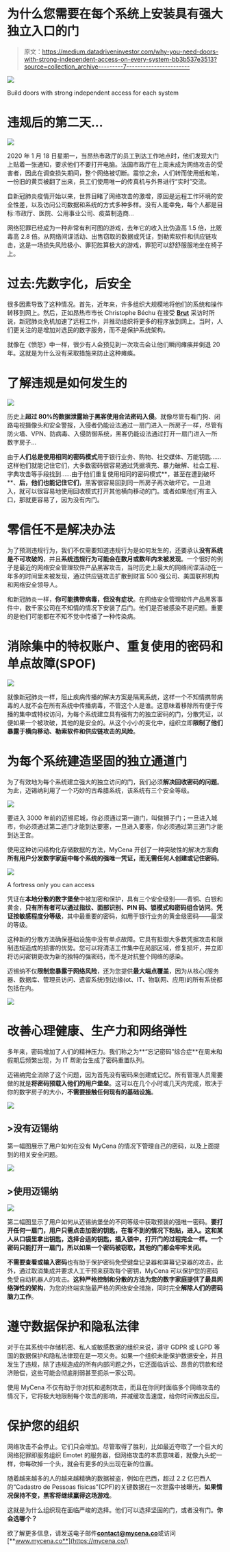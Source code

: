 # 为什么您需要在每个系统上安装具有强大独立入口的门

> 原文：<https://medium.datadriveninvestor.com/why-you-need-doors-with-strong-independent-access-on-every-system-bb3b537e3513?source=collection_archive---------7----------------------->

![](img/3fe6bc0ba4c852acfad7ecb7e358b699.png)

Build doors with strong independent access for each system

# 违规后的第二天…

![](img/eee4b81c6ab28ee6ed756fa8f8852052.png)

2020 年 1 月 18 日星期一，当昂热市政厅的员工到达工作地点时，他们发现大门上贴着一张通知，要求他们不要打开电脑。法国市政厅在上周末成为网络攻击的受害者，因此在调查损失期间，整个网络被切断。震惊之余，人们转而使用纸和笔，一份旧的黄页被翻了出来，员工们使用唯一的传真机与外界进行“实时”交流。

自新冠肺炎疫情开始以来，世界目睹了网络攻击的激增，原因是远程工作环境的安全性差，以及访问公司数据和系统的方式多种多样。没有人能幸免，每个人都是目标:市政厅、医院、公用事业公司、疫苗制造商…

网络犯罪已经成为一种非常有利可图的游戏，去年它的收入比伪造高 1.5 倍，比贩毒高 2.8 倍。从网络间谍活动、出售窃取的数据或凭证，到勒索软件和供应链攻击，这是一场损失风险极小、罪犯胜算极大的游戏，罪犯可以舒舒服服地坐在椅子上。

# 过去:先数字化，后安全

很多因素导致了这种情况。首先，近年来，许多组织大规模地将他们的系统和操作转移到网上。然后，正如昂热市市长 Christophe Béchu 在接受 [**Brut**](https://www.francetvinfo.fr/internet/securite-sur-internet/cyberattaques/video-a-angers-une-cyberattaque-paralyse-les-services-de-la-ville_4266933.html) 采访时所说，新冠肺炎危机加速了远程工作，并推动组织将更多的程序放到网上。当时，人们更关注的是增加对选民的数字服务，而不是保护系统架构。

就像在《愤怒》中一样，很少有人会预见到一次攻击会让他们瞬间瘫痪并倒退 20 年。这就是为什么没有采取措施来防止这种瘫痪。

# 了解违规是如何发生的

![](img/4c0a4624507974c3ca8b8fface43af9a.png)

历史上**超过 80%的数据泄露始于黑客使用合法密码入侵**。就像尽管有看门狗、闭路电视摄像头和安全警报，入侵者仍能设法通过一扇门进入一所房子一样，尽管有防火墙、VPN、防病毒、入侵防御系统，黑客仍能设法通过打开一扇门进入一所数字房子…

由于**人们总是使用相同的密码模式**用于银行业务、购物、社交媒体、万能钥匙……这样他们就能记住它们，大多数密码很容易通过凭据填充、暴力破解、社会工程、字典攻击等手段找到……由于他们重复使用相同的密码模式**，甚至在遭到破坏**、**后，他们也能记住它们**，黑客很容易回到同一所房子再次破坏它。一旦进入，就可以很容易地使用回收模式打开其他横向移动的门。或者如果他们有主入口，那就更容易了，因为没有内门。

# 零信任不是解决办法

为了预测违规行为，我们不仅需要知道违规行为是如何发生的，还要承认**没有系统是不可攻破的**，并且**系统违规行为可能会在数月或数年内未被发现**。一个很好的例子是最近的网络安全管理软件产品黑客攻击，当时历史上最大的网络间谍活动在一年多的时间里未被发现，通过供应链攻击扩散到财富 500 强公司、美国联邦机构和网络安全领导人。

和新冠肺炎一样，**你可能携带病毒，但没有症状**。在网络安全管理软件产品黑客事件中，数千家公司在不知情的情况下安装了后门。他们是否被感染不是问题。重要的是他们可能都在不知不觉中传播了一种传染病。

# 消除集中的特权账户、重复使用的密码和单点故障(SPOF)

![](img/ee1fde8d7cbf4423fcf09cbf5b0a9383.png)

就像新冠肺炎一样，阻止疾病传播的解决方案是隔离系统，这样一个不知情携带病毒的人就不会在所有系统中传播病毒，不管这个人是谁。这意味着移除所有便于传播的集中或特权访问，为每个系统建立具有强有力的独立密码的门，分散凭证，以便如果一个被攻破，其他的是安全的。从这个小小的变化中，组织立即**限制了他们暴露于横向移动、勒索软件和供应链攻击的风险**。

# 为每个系统建造坚固的独立通道门

为了有效地为每个系统建立强大的独立访问的门，我们必须**解决回收密码的问题**。为此，迈锡纳利用了一个巧妙的古希腊系统，该系统有三个安全等级。

![](img/2e220eb5401ac34136ae9f3456926289.png)

要进入 3000 年前的迈锡尼城，你必须通过第一道门，叫做狮子门；一旦进入城市，你必须通过第二道门才能到达要塞，一旦进入要塞，你必须通过第三道门才能到达王宫。

使用这种访问结构化存储数据的方法，MyCena 开创了一种突破性的解决方案**向所有用户分发数字家庭中每个系统的强唯一凭证，而无需任何人创建或记住密码**。

![](img/e569740c1589c863a29214ec27bf30e9.png)

A fortress only you can access

凭证在**本地分散的数字堡垒**中被加密和保护，具有三个安全级别——青铜、白银和黄金，**只有所有者可以通过指纹、面部识别、PIN 码、锁模式和密码组合访问**。**凭证按敏感程度分等级**，其中最重要的密码，如用于银行业务的黄金级密码——最深的等级。

这种新的分散方法确保基础设施中没有单点故障。它具有抵御大多数凭据攻击和限制违规造成的损害的优势。您可以将清洁工作集中在局部区域，修复损坏，并立即将访问密钥更改为新的独特的强密码，而不是对抗整个网络的感染。

迈锡纳不仅**限制您暴露于网络风险**，还为您提供**最大端点覆盖**，因为从核心(服务器、数据库、管理员访问、遗留系统)到边缘(ot、IT、物联网、应用)的所有系统都包括在内。

![](img/5a71038f321ea060e59160f97bfabf01.png)

# 改善心理健康、生产力和网络弹性

多年来，密码增加了人们的精神压力。我们称之为**“忘记密码”综合症**在周末和假期后频繁出现，为 IT 帮助台生成了密码重置队列。

迈锡纳完全消除了这个问题，因为首先没有密码来创建或记忆。所有管理人员需要做的就是**将密码预载入他们的用户堡垒**。这可以在几个小时或几天内完成，取决于你的数字房子的大小，**不需要接触任何现有的基础设施**。

![](img/a309e5e98874b5ccdfb1068e3bd9e35e.png)

## >没有迈锡纳

第一幅图展示了用户如何在没有 MyCena 的情况下管理自己的密码，以及上面提到的相关安全问题。

![](img/2557034586581387a4616a2039afc3b6.png)

## >使用迈锡纳

![](img/312dedaeba2aafb417a1f885332aa77a.png)

第二幅图显示了用户如何从迈锡纳堡垒的不同等级中获取预装的强唯一密码。**要打开任何一扇门，用户只需点击加密的钥匙，在看不到的情况下粘贴，进入。这和某人从口袋里拿出钥匙，选择合适的钥匙，插入锁中，打开门的过程完全一样。一个密码只能打开一扇门，所以如果一个密码被窃取，其他的门都会牢牢关闭。**

**不需要查看或输入密码**也有助于保护密码免受键盘记录器和屏幕记录器的攻击。此外，通过取消集成并要求人工干预来获取每个密钥，MyCena 可以保护您的密码免受自动机器人的攻击。**这种严格控制和分散的方法为您的数字家庭提供了最具网络弹性的架构**，为您的终端实施最严格的网络安全措施，同时完全**解除人们的密码脑力工作**。

# 遵守数据保护和隐私法律

对于在其系统中存储机密、私人或敏感数据的组织来说，遵守 GDPR 或 LGPD 等国的数据保护和隐私法律现在是一项义务。如果一个组织未能保护数据安全，并且发生了违规，除了违规造成的所有内部问题之外，它还面临诉讼、昂贵的罚款和经济赔偿，这些可能会彻底削弱甚至扼杀一家公司。

使用 MyCena 不仅有助于你对抗和遏制攻击，而且在你同时面临多个网络攻击的情况下，它将极大地限制每个攻击的影响，并减缓攻击速度，给你时间做出反应。

# 保护您的组织

网络攻击不会停止。它们只会增加。尽管取得了胜利，比如最近夺取了一个巨大的网络犯罪即服务组织 Emotet 的服务器，但网络攻击的本质意味着，就像九头蛇一样，你每砍掉一个头，就会有更多的头出现在新的位置。

随着越来越多的人的越来越精确的数据被盗，例如在巴西，超过 2.2 亿巴西人的“Cadastro de Pessoas físicas”(CPF)的关键数据在一次泄露中被曝光，**如果情况保持不变，黑客将继续赢得这场游戏**。

这就是为什么组织现在面临严峻的选择。他们可以选择坚固的门，或者没有门。**你会选哪个？**

欲了解更多信息，请发送电子邮件[**contact@mycena.co**](http://contact@mycena.co/)或访问[**www.mycena.co**](https://mycena.co/)